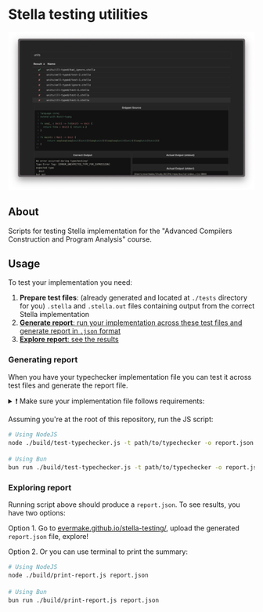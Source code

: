 # Stella testing utilities

![Report Viewer Screenshot](./report-viewer/screenshot.png)

## About

Scripts for testing Stella implementation for the "Advanced Compilers Construction and Program Analysis" course.

## Usage

To test your implementation you need:

1. **Prepare test files**: (already generated and located at `./tests` directory for you) `.stella` and `.stella.out` files containing output from the correct Stella implementation
2. [**Generate report**: run your implementation across these test files and generate report in `.json` format](#generating-report)
3. [**Explore report**: see the results](#exploring-report)

### Generating report

When you have your typechecker implementation file you can test it across test files and generate the report file.

<details>
<summary>❗️ Make sure your implementation file follows requirements:</summary>

- It is an executable file
  - for interpreted languages like Python or JavaScript you can add shebang in the beginning like `#!/usr/bin/env python` or `#!/usr/bin/env node`
  - or you can just create a Bash script, that will execute your code
- It is granted the execution permission (e.g. `chmod +x path/to/typechecker`)
- It accepts Stella source code in **stdin**
- It prints typechecking results to stdout or stderr
- It exits with zero exit code on success
- It exits with non-zero exit code on error
</details>

Assuming you're at the root of this repository, run the JS script:

```sh
# Using NodeJS
node ./build/test-typechecker.js -t path/to/typechecker -o report.json ./tests

# Using Bun
bun run ./build/test-typechecker.js -t path/to/typechecker -o report.json ./tests
```

### Exploring report

Running script above should produce a `report.json`. To see results, you have two options:

Option 1. Go to [evermake.github.io/stella-testing/](https://evermake.github.io/stella-testing/), upload the generated `report.json` file, explore!

Option 2. Or you can use terminal to print the summary:

```sh
# Using NodeJS
node ./build/print-report.js report.json

# Using Bun
bun run ./build/print-report.js report.json
```
